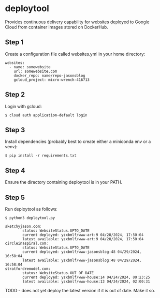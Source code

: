 # deploytool
Provides continuous delivery capability for websites deployed to Google Cloud from container images stored on DockerHub.

## Step 1

Create a configuration file called websites.yml in your home directory:

    websites:
      - name: somewebsite
        url: somewebsite.com
        docker_repo: name/repo-jasonsblog
        gcloud_project: micro-wrench-416713

## Step 2

Login with gcloud:

    $ cloud auth application-default login

## Step 3

Install dependencies (probably best to create either a miniconda env or a venv):

    $ pip install -r requirements.txt

## Step 4 

Ensure the directory containing deploytool is in your PATH.

## Step 5 

Run deploytool as follows:

    $ python3 deploytool.py

    sketchyjason.com:
            status: WebsiteStatus.UPTO_DATE
            current deployed: yzxbmlf/www-art:9 04/28/2024, 17:50:04
            latest available: yzxbmlf/www-art:9 04/28/2024, 17:50:04
    circleinaspiral.com:
            status: WebsiteStatus.UPTO_DATE
            current deployed: yzxbmlf/www-jasonsblog:48 04/29/2024, 16:58:04
            latest available: yzxbmlf/www-jasonsblog:48 04/29/2024, 16:58:04
    stratfordremodel.com:
            status: WebsiteStatus.OUT_OF_DATE
            current deployed: yzxbmlf/www-house:14 04/24/2024, 00:23:25
            latest available: yzxbmlf/www-house:13 04/24/2024, 02:00:31

TODO - does not yet deploy the latest version if it is out of date. Make it so.
